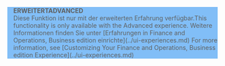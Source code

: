 <blockquote STYLE="background: #81BEF7;border-left:None"><span data-ttu-id="ba884-101"><b>ERWEITERT</b></span><span class="sxs-lookup"><span data-stu-id="ba884-101"><b>ADVANCED</b></span></span><br /><span data-ttu-id="ba884-102">Diese Funktion ist nur mit der erweiterten Erfahrung verfügbar.</span><span class="sxs-lookup"><span data-stu-id="ba884-102">This functionality is only available with the Advanced experience.</span></span> <span data-ttu-id="ba884-103">Weitere Informationen finden Sie unter [Erfahrungen in Finance and Operations, Business edition einrichte](../ui-experiences.md) </span><span class="sxs-lookup"><span data-stu-id="ba884-103">For more information, see [Customizing Your Finance and Operations, Business edition  Experience](../ui-experiences.md) </span></span></blockquote>
